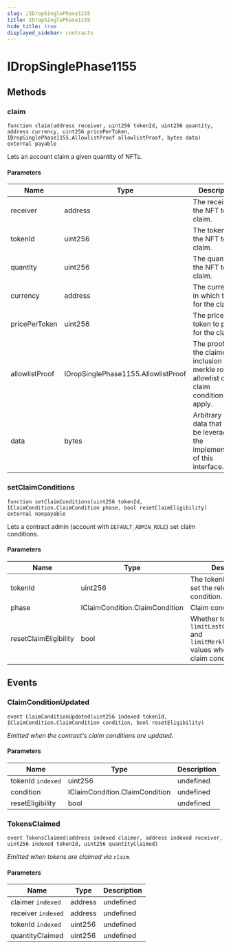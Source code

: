 ```yaml
---
slug: /IDropSinglePhase1155
title: IDropSinglePhase1155
hide_title: true
displayed_sidebar: contracts
---
```


# IDropSinglePhase1155

## Methods

### claim

```solidity
function claim(address receiver, uint256 tokenId, uint256 quantity, address currency, uint256 pricePerToken, IDropSinglePhase1155.AllowlistProof allowlistProof, bytes data) external payable
```

Lets an account claim a given quantity of NFTs.

#### Parameters

| Name           | Type                                | Description                                                                                               |
| -------------- | ----------------------------------- | --------------------------------------------------------------------------------------------------------- |
| receiver       | address                             | The receiver of the NFT to claim.                                                                         |
| tokenId        | uint256                             | The tokenId of the NFT to claim.                                                                          |
| quantity       | uint256                             | The quantity of the NFT to claim.                                                                         |
| currency       | address                             | The currency in which to pay for the claim.                                                               |
| pricePerToken  | uint256                             | The price per token to pay for the claim.                                                                 |
| allowlistProof | IDropSinglePhase1155.AllowlistProof | The proof of the claimer&#39;s inclusion in the merkle root allowlist of the claim conditions that apply. |
| data           | bytes                               | Arbitrary bytes data that can be leveraged in the implementation of this interface.                       |

### setClaimConditions

```solidity
function setClaimConditions(uint256 tokenId, IClaimCondition.ClaimCondition phase, bool resetClaimEligibility) external nonpayable
```

Lets a contract admin (account with `DEFAULT_ADMIN_ROLE`) set claim conditions.

#### Parameters

| Name                  | Type                           | Description                                                                                                      |
| --------------------- | ------------------------------ | ---------------------------------------------------------------------------------------------------------------- |
| tokenId               | uint256                        | The tokenId for which to set the relevant claim condition.                                                       |
| phase                 | IClaimCondition.ClaimCondition | Claim condition to set.                                                                                          |
| resetClaimEligibility | bool                           | Whether to reset `limitLastClaimTimestamp` and `limitMerkleProofClaim` values when setting new claim conditions. |

## Events

### ClaimConditionUpdated

```solidity
event ClaimConditionUpdated(uint256 indexed tokenId, IClaimCondition.ClaimCondition condition, bool resetEligibility)
```

_Emitted when the contract&#39;s claim conditions are updated._

#### Parameters

| Name              | Type                           | Description |
| ----------------- | ------------------------------ | ----------- |
| tokenId `indexed` | uint256                        | undefined   |
| condition         | IClaimCondition.ClaimCondition | undefined   |
| resetEligibility  | bool                           | undefined   |

### TokensClaimed

```solidity
event TokensClaimed(address indexed claimer, address indexed receiver, uint256 indexed tokenId, uint256 quantityClaimed)
```

_Emitted when tokens are claimed via `claim`._

#### Parameters

| Name               | Type    | Description |
| ------------------ | ------- | ----------- |
| claimer `indexed`  | address | undefined   |
| receiver `indexed` | address | undefined   |
| tokenId `indexed`  | uint256 | undefined   |
| quantityClaimed    | uint256 | undefined   |
